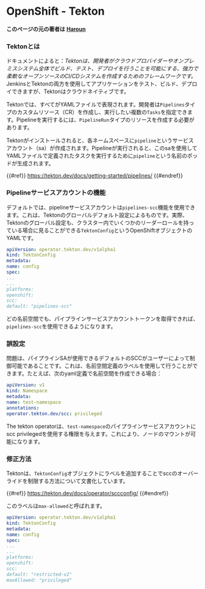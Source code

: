 # OpenShift - Tekton

**このページの元の著者は** [**Haroun**](https://www.linkedin.com/in/haroun-al-mounayar-571830211)

### Tektonとは

ドキュメントによると：_Tektonは、開発者がクラウドプロバイダーやオンプレミスシステム全体でビルド、テスト、デプロイを行うことを可能にする、強力で柔軟なオープンソースのCI/CDシステムを作成するためのフレームワークです。_ JenkinsとTektonの両方を使用してアプリケーションをテスト、ビルド、デプロイできますが、Tektonはクラウドネイティブです。&#x20;

Tektonでは、すべてがYAMLファイルで表現されます。開発者は`Pipelines`タイプのカスタムリソース（CR）を作成し、実行したい複数の`Tasks`を指定できます。Pipelineを実行するには、`PipelineRun`タイプのリソースを作成する必要があります。

Tektonがインストールされると、各ネームスペースに`pipeline`というサービスアカウント（sa）が作成されます。Pipelineが実行されると、このsaを使用してYAMLファイルで定義されたタスクを実行するために`pipeline`という名前のポッドが生成されます。

{{#ref}}
https://tekton.dev/docs/getting-started/pipelines/
{{#endref}}

### Pipelineサービスアカウントの機能

デフォルトでは、pipelineサービスアカウントは`pipelines-scc`機能を使用できます。これは、Tektonのグローバルデフォルト設定によるものです。実際、Tektonのグローバル設定も、クラスター内でいくつかのリーダーロールを持っている場合に見ることができる`TektonConfig`というOpenShiftオブジェクトのYAMLです。
```yaml
apiVersion: operator.tekton.dev/v1alpha1
kind: TektonConfig
metadata:
name: config
spec:
...
...
platforms:
openshift:
scc:
default: "pipelines-scc"
```
どの名前空間でも、パイプラインサービスアカウントトークンを取得できれば、`pipelines-scc`を使用できるようになります。

### 誤設定

問題は、パイプラインSAが使用できるデフォルトのSCCがユーザーによって制御可能であることです。これは、名前空間定義のラベルを使用して行うことができます。たとえば、次のyaml定義で名前空間を作成できる場合：
```yaml
apiVersion: v1
kind: Namespace
metadata:
name: test-namespace
annotations:
operator.tekton.dev/scc: privileged
```
The tekton operatorは、`test-namespace`のパイプラインサービスアカウントにscc privilegedを使用する権限を与えます。これにより、ノードのマウントが可能になります。

### 修正方法

Tektonは、`TektonConfig`オブジェクトにラベルを追加することでsccのオーバーライドを制限する方法について文書化しています。

{{#ref}}
https://tekton.dev/docs/operator/sccconfig/
{{#endref}}

このラベルは`max-allowed`と呼ばれます。
```yaml
apiVersion: operator.tekton.dev/v1alpha1
kind: TektonConfig
metadata:
name: config
spec:
...
...
platforms:
openshift:
scc:
default: "restricted-v2"
maxAllowed: "privileged"
```

